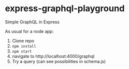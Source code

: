 # express-graphql-playground

Simple GraphQL in Express

As usual for a node app:

1. Clone repo
2. ```npm install```
1. ```npm start```
2. navigate to http://localhost:4000/graphql
3. Try a query (can see possibilities in schema.js)
